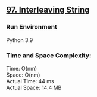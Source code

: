 ## [97. Interleaving String](https://leetcode.com/problems/interleaving-string/)

### Run Environment
Python 3.9

### Time and Space Complexity:
Time: O(nm)  
Space: O(nm)  
Actual Time: 44 ms  
Actual Space: 14.4 MB
